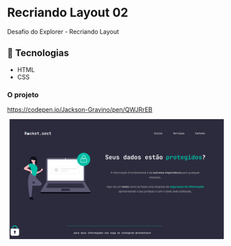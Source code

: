# Recriando Layout 02

Desafio do Explorer - Recriando Layout

## 🚀 Tecnologias

- HTML
- CSS

### O projeto

https://codepen.io/Jackson-Gravino/pen/QWJRrEB

<img src="images/Desafio.jpg" />
